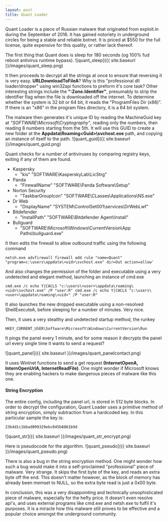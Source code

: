 ```yaml
---
layout: post
title: Quant Loader
---
```


Quant Loader is a piece of Russian malware that originated from exploit.in during the September of 2016. It has gained notoriety in underground circles for being a stable and reliable botnet. It is priced at $550 for the full license, quite expensive for this quality, or rather lack thereof. 

The first thing that Quant does is sleep for 180 seconds (og 100% fud reboot antivirus runtime bypass). 
![quant_sleep]({{ site.baseurl }}/images/quant_sleep.png)

It then proceeds to decrypt all the strings at once to ensure that reversing it is very easy. **URLDownloadToFileA**? Why is this "professional dll loader/dropper" using win32api functions to preform it's core task? Other interesting strings include the **":Zone.Identifier"**, presumably to strip the identifier flag when the file is downloaded off the internet. To determine whether the system is 32 bit or 64 bit, it reads the "ProgramFiles Dir (x86)". If there is an "x86" in the program files directory, it is a 64 bit system. 

The malware then generates it's unique ID by reading the MachineGuid key at *"SOFTWARE\Microsoft\Cryptography"*, reading only the numbers, then reading 8 numbers starting from the 5th. It will use this GUID to create a new folder at the **Appdata\Roaming\<Guid>\svchost.exe** path, and copying an instance of itself to the path.
![quant_guid]({{ site.baseurl }}/images/quant_guid.png)

Quant checks for a number of antiviruses by comparing registry keys, exiting if any of them are found.

* Kaspersky
  * "kis" "SOFTWARE\KasperskyLab\LicStrg"
* Panda
  * "FirewallName" "SOFTWARE\Panda Software\Setup" 
* Norton Security
  * "TaskbarGroupIcon" "SOFTWARE\CLasses\Applications\NS.exe" 
* Dr Web
  * "DisplayName" "SYSTEM\ControlSet001\services\DrWebLwf"
* Bitdefender
  * "InstallPath" "SOFTWARE\Bitdefender Agent\Install"
* Bullguard
  * "SOFTWARE\Microsoft\Windows\CurrentVersion\App Paths\bullguard.exe"

It then edits the firewall to allow outbound traffic using the following command

`
netsh.exe advfirewall firewall add rule "name=Quant" "program=c:\users\appdata\<uid>\svchost.exe" dir=Out action=allow'
`

And also changes the permission of the folder and executable using a very undetected and elegant method, launching an instance of cmd.exe

`cmd.exe /c echo Y|CACLS "c:\users\<user>\appdata\roaming\<uid>\svchost.exe" /P "user:R"
cmd.exe /c echo Y|CACLS "c:\users\<user>\appdata\roaming\<uid>" /P "user:R"`


It also launches the new dropped executable using a non-resolved ShellExecuteA, before sleeping for a number of minutes. Very nice.

Then, it uses a very stealthy and undetected startup method, the runkey

`
HKEY_CURRENT_USER\Software\Microsoft\Windows\CurrentVersion\Run
`

It pings the panel every 1 minute, and for some reason it decrypts the panel url every single time it wants to send a request? 

![quant_panel]({{ site.baseurl }}/images/quant_panelcontact.png)

It uses WinInet functions to send a get request **(InternetOpenA, InternOpenUrlA, InternetReadFile)**. One might wonder if Microsoft knows they are enabling hackers to make dangerous pieces of malware like this one. 

#### String Encryption

The entire config, including the panel url, is stored in 512 byte blocks. In order to decrypt the configuration, Quant Loader uses a primitive method of string encryption, simply subtraction from a hardcoded key.
In this particular sample the key is:

`
23b4d1c1bbad099329ebc045b8861b9d
`

![quant_str]({{ site.baseurl }}/images/quant_str_encrypt.png)

Here is pseudocode for the algorithm. 
![quant_pseudo]({{ site.baseurl }}/images/quant_pseudo.png)

There is also a bug in the string encryption method. One might wonder how such a bug would make it into a self-proclaimed "professional" piece of malware. Very strange. It skips the first byte of the key, and reads an extra byte off the end. This doesn't matter however, as the block of memory has already been memset to NULL, so the extra byte read is just a 0x00 byte. 

In conclusion, this was a very disappointing and technically unsophisticated piece of malware, especially for the hefty price. It doesn't even resolve api's, and uses external programs like cmd.exe and netsh.exe to fulfil it's purposes. It is a miracle how this malware still proves to be effective and a popular choice amongst the underground community. 
